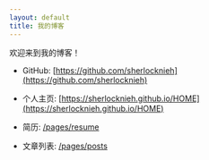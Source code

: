 ```yaml
---
layout: default
title: 我的博客
---
```


欢迎来到我的博客！

- GitHub: [https://github.com/sherlocknieh](https://github.com/sherlocknieh)

- 个人主页: [https://sherlocknieh.github.io/HOME](https://sherlocknieh.github.io/HOME)

- 简历: [/pages/resume](/resume)

- 文章列表: [/pages/posts](/posts)
